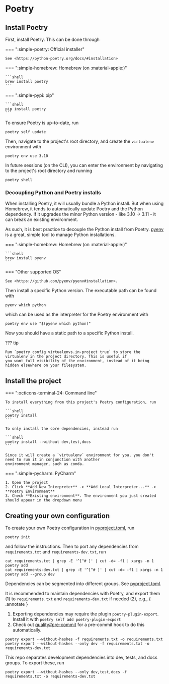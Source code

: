 # Poetry

## Install Poetry

First, install Poetry. This can be done through

=== ":simple-poetry: Official installer"

    See <https://python-poetry.org/docs/#installation>

=== ":simple-homebrew: Homebrew (on :material-apple:)"

    ```shell
    brew install poetry
    ```

=== ":simple-pypi: pip"

    ```shell
    pip install poetry
    ```

To ensure Poetry is up-to-date, run

```shell
poetry self update
```

Then, navigate to the project's root directory, and create the `virtualenv` environment with

```shell
poetry env use 3.10
```

In future sessions (on the CLI), you can enter the environment by navigating to the project's root directory and running

```shell
poetry shell
```

### Decoupling Python and Poetry installs

When installing Poetry, it will usually bundle a Python install. But when using Homebrew, it tends to automatically
update Poetry and the Python dependency. If it upgrades the minor Python version - like 3.10 -> 3.11 - it can break an
existing environment.

As such, it is best practice to decouple the Python install from Poetry. [pyenv] is a great, simple tool to manage
Python installations.

=== ":simple-homebrew: Homebrew (on :material-apple:)"

    ```shell
    brew install pyenv
    ```

=== "Other supported OS"

    See <https://github.com/pyenv/pyenv#installation>.

Then install a specific Python version. The executable path can be found with

```shell
pyenv which python
```

which can be used as the interpreter for the Poetry environment with

```shell
poetry env use "$(pyenv which python)"
```

Now you should have a static path to a specific Python install.

??? tip

    Run `poetry config virtualenvs.in-project true` to store the virtualenv in the project directory. This is useful if
    you want full visibility of the environment, instead of it being hidden elsewhere on your filesystem.

## Install the project

=== ":octicons-terminal-24: Command line"

    To install everything from this project's Poetry configuration, run

    ```shell
    poetry install
    ```

    To only install the core dependencies, instead run

    ```shell
    poetry install --without dev,test,docs
    ```

    Since it will create a `virtualenv` environment for you, you don't need to run it in conjunction with another
    environment manager, such as conda.

=== ":simple-pycharm: PyCharm"

    1. Open the project
    2. Click **Add New Interpreter** -> **Add Local Interpreter...** -> **Poetry Environment**
    3. Check **Existing environment**. The environment you just created should appear in the dropdown menu

## Creating your own configuration

To create your own Poetry configuration in [pyproject.toml], run

```shell
poetry init
```

and follow the instructions. Then to port any dependencies from ``requirements.txt`` and ``requirements-dev.txt``, run

```shell
cat requirements.txt | grep -E '^[^# ]' | cut -d= -f1 | xargs -n 1 poetry add
cat requirements-dev.txt | grep -E '^[^# ]' | cut -d= -f1 | xargs -n 1 poetry add --group dev
```

Dependencies can be segmented into different groups. See [pyproject.toml].

It is recommended to maintain dependencies with Poetry, and export them (1) to ``requirements.txt``
and ``requirements-dev.txt`` if needed (2), e.g.,
{ .annotate }

1. Exporting dependencies may require the plugin `poetry-plugin-export`. Install it
   with `poetry self add poetry-plugin-export`
2. Check out [quality#pre-commit](../tooling/quality.md#pre-commit) for a pre-commit hook to do this
   automatically.

```shell
poetry export --without-hashes -f requirements.txt -o requirements.txt
poetry export --without-hashes --only dev -f requirements.txt -o requirements-dev.txt
```

This repo separates development dependencies into dev, tests, and docs groups. To export these, run

```shell
poetry export --without-hashes --only dev,test,docs -f requirements.txt -o requirements-dev.txt
```

[pyproject.toml]: https://github.com/eshwen/ds-python-boilerplate/blob/main/pyproject.toml

[pyenv]: https://github.com/pyenv/pyenv

